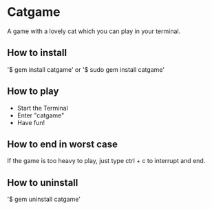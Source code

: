 # Catgame #

A game with a lovely cat which you can play in your terminal.

## How to install ##

'$ gem install catgame' or '$ sudo gem install catgame'

## How to play ##

* Start the Terminal
* Enter "catgame"
* Have fun!

## How to end in worst case ##

If the game is too heavy to play, just type ctrl + c to interrupt and end.

## How to uninstall ##

'$ gem uninstall catgame'

